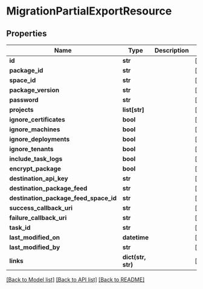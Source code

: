 # MigrationPartialExportResource

## Properties
Name | Type | Description | Notes
------------ | ------------- | ------------- | -------------
**id** | **str** |  | [optional] 
**package_id** | **str** |  | [optional] 
**space_id** | **str** |  | [optional] 
**package_version** | **str** |  | [optional] 
**password** | **str** |  | [optional] 
**projects** | **list[str]** |  | [optional] 
**ignore_certificates** | **bool** |  | [optional] 
**ignore_machines** | **bool** |  | [optional] 
**ignore_deployments** | **bool** |  | [optional] 
**ignore_tenants** | **bool** |  | [optional] 
**include_task_logs** | **bool** |  | [optional] 
**encrypt_package** | **bool** |  | [optional] 
**destination_api_key** | **str** |  | [optional] 
**destination_package_feed** | **str** |  | [optional] 
**destination_package_feed_space_id** | **str** |  | [optional] 
**success_callback_uri** | **str** |  | [optional] 
**failure_callback_uri** | **str** |  | [optional] 
**task_id** | **str** |  | [optional] 
**last_modified_on** | **datetime** |  | [optional] 
**last_modified_by** | **str** |  | [optional] 
**links** | **dict(str, str)** |  | [optional] 

[[Back to Model list]](../README.md#documentation-for-models) [[Back to API list]](../README.md#documentation-for-api-endpoints) [[Back to README]](../README.md)


